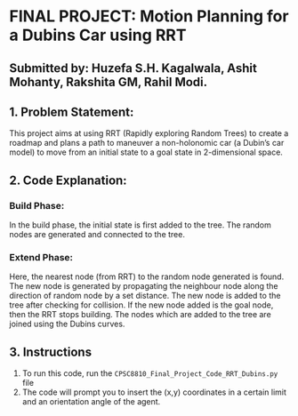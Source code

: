 # FINAL PROJECT: Motion Planning for a Dubins Car using RRT
## Submitted by: Huzefa S.H. Kagalwala, Ashit Mohanty, Rakshita GM, Rahil Modi.

## 1. Problem Statement:
This project aims at using RRT (Rapidly exploring Random Trees) to create a roadmap and plans a path to maneuver a non-holonomic car (a Dubin’s car model) to move from an initial state to a goal state in 2-dimensional space.

## 2. Code Explanation:
### Build Phase:
In the build phase, the initial state is first added to the tree. The  random nodes are generated and connected to the tree.
### Extend Phase:
Here, the nearest node (from RRT) to the random node generated is found. The new node is generated by propagating the neighbour node along the direction of random node by a set distance. The new node is added to the tree after checking for collision. If the new node added is the goal node, then the RRT stops building. The nodes which are added to the tree are joined using the Dubins curves.

## 3. Instructions
1. To run this code, run the `CPSC8810_Final_Project_Code_RRT_Dubins.py` file
2. The code will prompt you to insert the (x,y) coordinates in a certain limit and an orientation angle of the agent.
